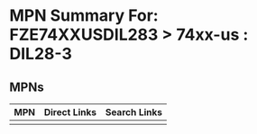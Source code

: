 



# MPN Summary For: FZE74XXUSDIL283 > 74xx-us : DIL28-3

## MPNs
  

|MPN|Direct Links|Search Links|
| :--- | :--- | :--- |
||||

